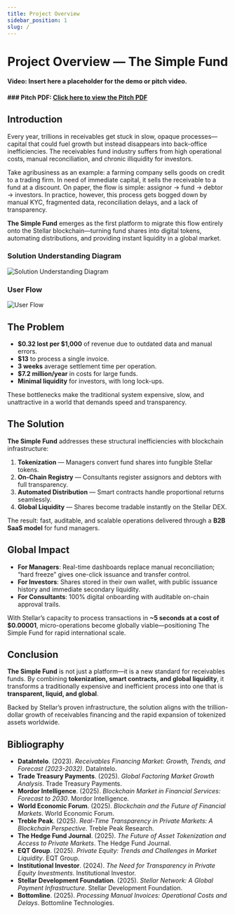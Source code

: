 ```yaml
---
title: Project Overview
sidebar_position: 1
slug: /
---
```

# Project Overview — The Simple Fund

####  Video: Insert here a placeholder for the **demo or pitch video**.
#### ### **Pitch PDF:** [Click here to view the Pitch PDF](link-to-your-pitch-pdf)

## Introduction

Every year, trillions in receivables get stuck in slow, opaque processes—capital that could fuel growth but instead disappears into back-office inefficiencies. The receivables fund industry suffers from high operational costs, manual reconciliation, and chronic illiquidity for investors.

Take agribusiness as an example: a farming company sells goods on credit to a trading firm. In need of immediate capital, it sells the receivable to a fund at a discount. On paper, the flow is simple: assignor → fund → debtor → investors. In practice, however, this process gets bogged down by manual KYC, fragmented data, reconciliation delays, and a lack of transparency.

**The Simple Fund** emerges as the first platform to migrate this flow entirely onto the Stellar blockchain—turning fund shares into digital tokens, automating distributions, and providing instant liquidity in a global market.

### Solution Understanding Diagram 

![Solution Understanding Diagram](/img/img2.png)


### User Flow 

![User Flow](/img/img1.png)

## The Problem

* **\$0.32 lost per \$1,000** of revenue due to outdated data and manual errors.
* **\$13** to process a single invoice.
* **3 weeks** average settlement time per operation.
* **\$7.2 million/year** in costs for large funds.
* **Minimal liquidity** for investors, with long lock-ups.

These bottlenecks make the traditional system expensive, slow, and unattractive in a world that demands speed and transparency.

## The Solution

**The Simple Fund** addresses these structural inefficiencies with blockchain infrastructure:

1. **Tokenization** — Managers convert fund shares into fungible Stellar tokens.
2. **On-Chain Registry** — Consultants register assignors and debtors with full transparency.
3. **Automated Distribution** — Smart contracts handle proportional returns seamlessly.
4. **Global Liquidity** — Shares become tradable instantly on the Stellar DEX.

The result: fast, auditable, and scalable operations delivered through a **B2B SaaS model** for fund managers.

## Global Impact

* **For Managers**: Real-time dashboards replace manual reconciliation; “hard freeze” gives one-click issuance and transfer control.
* **For Investors**: Shares stored in their own wallet, with public issuance history and immediate secondary liquidity.
* **For Consultants**: 100% digital onboarding with auditable on-chain approval trails.

With Stellar’s capacity to process transactions in **\~5 seconds at a cost of \$0.00001**, micro-operations become globally viable—positioning The Simple Fund for rapid international scale.

## Conclusion

**The Simple Fund** is not just a platform—it is a new standard for receivables funds. By combining **tokenization, smart contracts, and global liquidity**, it transforms a traditionally expensive and inefficient process into one that is **transparent, liquid, and global**.

Backed by Stellar’s proven infrastructure, the solution aligns with the trillion-dollar growth of receivables financing and the rapid expansion of tokenized assets worldwide.


## Bibliography

* **DataIntelo**. (2023). *Receivables Financing Market: Growth, Trends, and Forecast (2023-2032)*. DataIntelo.
* **Trade Treasury Payments**. (2025). *Global Factoring Market Growth Analysis*. Trade Treasury Payments.
* **Mordor Intelligence**. (2025). *Blockchain Market in Financial Services: Forecast to 2030*. Mordor Intelligence.
* **World Economic Forum**. (2025). *Blockchain and the Future of Financial Markets*. World Economic Forum.
* **Treble Peak**. (2025). *Real-Time Transparency in Private Markets: A Blockchain Perspective*. Treble Peak Research.
* **The Hedge Fund Journal**. (2025). *The Future of Asset Tokenization and Access to Private Markets*. The Hedge Fund Journal.
* **EQT Group**. (2025). *Private Equity: Trends and Challenges in Market Liquidity*. EQT Group.
* **Institutional Investor**. (2024). *The Need for Transparency in Private Equity Investments*. Institutional Investor.
* **Stellar Development Foundation**. (2025). *Stellar Network: A Global Payment Infrastructure*. Stellar Development Foundation.
* **Bottomline**. (2025). *Processing Manual Invoices: Operational Costs and Delays*. Bottomline Technologies.




